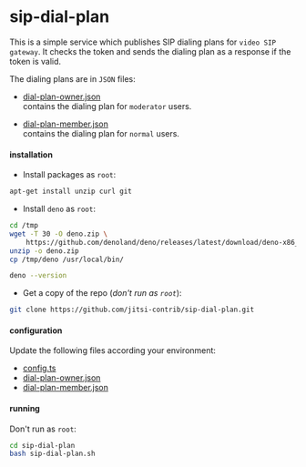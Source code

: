 # sip-dial-plan

This is a simple service which publishes SIP dialing plans for
`video SIP gateway`. It checks the token and sends the dialing plan as a
response if the token is valid.

The dialing plans are in `JSON` files:

- [dial-plan-owner.json](./dial-plan-owner.json)\
  contains the dialing plan for `moderator` users.

- [dial-plan-member.json](./dial-plan-member.json)\
  contains the dialing plan for `normal` users.

#### installation

- Install packages as `root`:

```bash
apt-get install unzip curl git
```

- Install `deno` as `root`:

```bash
cd /tmp
wget -T 30 -O deno.zip \
    https://github.com/denoland/deno/releases/latest/download/deno-x86_64-unknown-linux-gnu.zip
unzip -o deno.zip
cp /tmp/deno /usr/local/bin/

deno --version
```

- Get a copy of the repo (_don't run as `root`_):

```bash
git clone https://github.com/jitsi-contrib/sip-dial-plan.git
```

#### configuration

Update the following files according your environment:

- [config.ts](./config.ts)
- [dial-plan-owner.json](./dial-plan-owner.json)
- [dial-plan-member.json](./dial-plan-member.json)

#### running

Don't run as `root`:

```bash
cd sip-dial-plan
bash sip-dial-plan.sh
```
